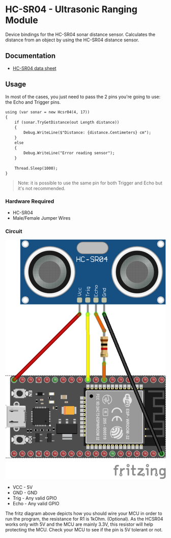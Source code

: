 ﻿# HC-SR04 - Ultrasonic Ranging Module

Device bindings for the HC-SR04 sonar distance sensor. Calculates the distance from an object by using the HC-SR04 distance sensor.

## Documentation

* [HC-SR04 data sheet](https://components101.com/sites/default/files/component_datasheet/HCSR04%20Datasheet.pdf)

## Usage

In most of the cases, you just need to pass the 2 pins you're going to use: the Echo and Trigger pins.

```sharp
using (var sonar = new Hcsr04(4, 17))
{
    if (sonar.TryGetDistance(out Length distance))
    {
        Debug.WriteLine($"Distance: {distance.Centimeters} cm");
    }
    else
    {
        Debug.WriteLine("Error reading sensor");
    }

    Thread.Sleep(1000);
}
```

> Note: it is possible to use the same pin for both Trigger and Echo but it's not recommended.

### Hardware Required

* HC-SR04
* Male/Female Jumper Wires

### Circuit

![Fritz diagram](raspberry_hc-sr04.png)

* VCC - 5V
* GND - GND
* Trig - Any valid GPIO
* Echo - Any valid GPIO

The fritz diagram above depicts how you should wire your MCU in order to run the program, the resistance for R1 is 1kOhm. (Optional). As the HCSR04 works only with 5V and the MCU are mainly 3.3V, this resistor will help protecting the MCU. Check your MCU to see if the pin is 5V tolerant or not.
